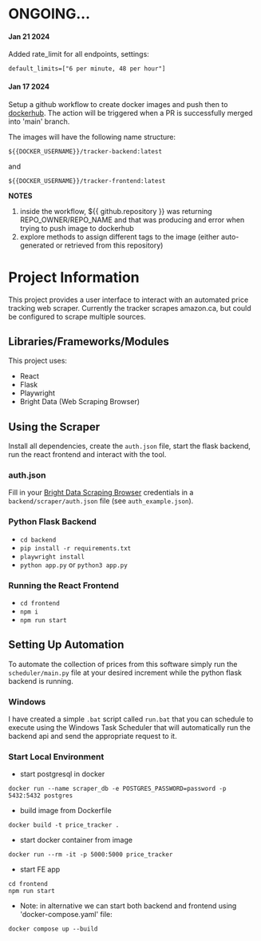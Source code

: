 # ONGOING...

#### Jan 21 2024
Added rate_limit for all endpoints, settings:
```
default_limits=["6 per minute, 48 per hour"]
```



#### Jan 17 2024
Setup a github workflow to create docker images and push then to [dockerhub](https://hub.docker.com/repositories/dman93).
The action will be triggered when a PR is successfully merged into 'main' branch.

The images will have the following name structure:
```
${{DOCKER_USERNAME}}/tracker-backend:latest
```
and
```
${{DOCKER_USERNAME}}/tracker-frontend:latest
```

<b>NOTES</b>
1) inside the workflow, ${{ github.repository }} was returning REPO_OWNER/REPO_NAME and that was producing and error when trying to push image to dockerhub
2) explore methods to assign different tags to the image (either auto-generated or retrieved from this repository)


# Project Information

This project provides a user interface to interact with an automated price tracking web scraper. Currently the tracker scrapes amazon.ca, but could be configured to scrape multiple sources.

## Libraries/Frameworks/Modules

This project uses:

- React
- Flask
- Playwright
- Bright Data (Web Scraping Browser)

## Using the Scraper

Install all dependencies, create the `auth.json` file, start the flask backend, run the react frontend and interact with the tool.

### auth.json

Fill in your [Bright Data Scraping Browser](https://brightdata.com/products/scraping-browser) credentials in a `backend/scraper/auth.json` file (see `auth_example.json`).

### Python Flask Backend

- `cd backend`
- `pip install -r requirements.txt`
- `playwright install`
- `python app.py` or `python3 app.py`

### Running the React Frontend

- `cd frontend`
- `npm i`
- `npm run start`

## Setting Up Automation

To automate the collection of prices from this software simply run the `scheduler/main.py` file at your desired increment while the python flask backend is running.

### Windows

I have created a simple `.bat` script called `run.bat` that you can schedule to execute using the Windows Task Scheduler that will automatically run the backend api and send the appropriate request to it.


### Start Local Environment

- start postgresql in docker 
```
docker run --name scraper_db -e POSTGRES_PASSWORD=password -p 5432:5432 postgres 
```

- build image from Dockerfile
```
docker build -t price_tracker .
```

- start docker container from image
```
docker run --rm -it -p 5000:5000 price_tracker
```

- start FE app
```
cd frontend
npm run start
```

- Note: in alternative we can start both backend and frontend using 'docker-compose.yaml' file:
```
docker compose up --build
```
